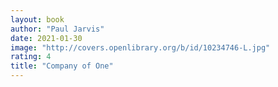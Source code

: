 ```yaml
---
layout: book
author: "Paul Jarvis"
date: 2021-01-30
image: "http://covers.openlibrary.org/b/id/10234746-L.jpg"
rating: 4
title: "Company of One"
---
```


<!--more-->